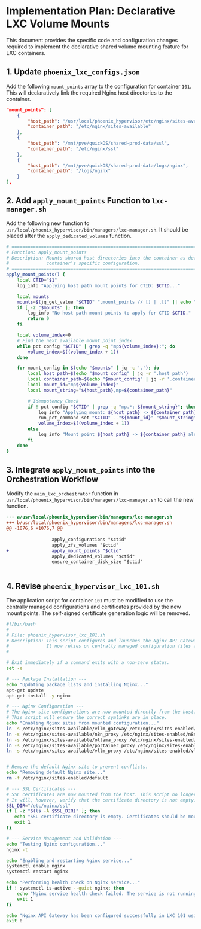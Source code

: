 # Implementation Plan: Declarative LXC Volume Mounts

This document provides the specific code and configuration changes required to implement the declarative shared volume mounting feature for LXC containers.

## 1. Update `phoenix_lxc_configs.json`

Add the following `mount_points` array to the configuration for container `101`. This will declaratively link the required Nginx host directories to the container.

```json
"mount_points": [
    {
        "host_path": "/usr/local/phoenix_hypervisor/etc/nginx/sites-available",
        "container_path": "/etc/nginx/sites-available"
    },
    {
        "host_path": "/mnt/pve/quickOS/shared-prod-data/ssl",
        "container_path": "/etc/nginx/ssl"
    },
    {
        "host_path": "/mnt/pve/quickOS/shared-prod-data/logs/nginx",
        "container_path": "/logs/nginx"
    }
],
```

## 2. Add `apply_mount_points` Function to `lxc-manager.sh`

Add the following new function to `usr/local/phoenix_hypervisor/bin/managers/lxc-manager.sh`. It should be placed after the `apply_dedicated_volumes` function.

```bash
# =====================================================================================
# Function: apply_mount_points
# Description: Mounts shared host directories into the container as defined in the
#              container's specific configuration.
# =====================================================================================
apply_mount_points() {
    local CTID="$1"
    log_info "Applying host path mount points for CTID: $CTID..."

    local mounts
    mounts=$(jq_get_value "$CTID" ".mount_points // [] | .[]" || echo "")
    if [ -z "$mounts" ]; then
        log_info "No host path mount points to apply for CTID $CTID."
        return 0
    fi

    local volume_index=0
    # Find the next available mount point index
    while pct config "$CTID" | grep -q "mp${volume_index}:"; do
        volume_index=$((volume_index + 1))
    done

    for mount_config in $(echo "$mounts" | jq -c '.'); do
        local host_path=$(echo "$mount_config" | jq -r '.host_path')
        local container_path=$(echo "$mount_config" | jq -r '.container_path')
        local mount_id="mp${volume_index}"
        local mount_string="${host_path},mp=${container_path}"

        # Idempotency Check
        if ! pct config "$CTID" | grep -q "mp.*: ${mount_string}"; then
            log_info "Applying mount: ${host_path} -> ${container_path}"
            run_pct_command set "$CTID" --"${mount_id}" "$mount_string" || log_fatal "Failed to apply mount."
            volume_index=$((volume_index + 1))
        else
            log_info "Mount point ${host_path} -> ${container_path} already configured."
        fi
    done
}
```

## 3. Integrate `apply_mount_points` into the Orchestration Workflow

Modify the `main_lxc_orchestrator` function in `usr/local/phoenix_hypervisor/bin/managers/lxc-manager.sh` to call the new function.

```diff
--- a/usr/local/phoenix_hypervisor/bin/managers/lxc-manager.sh
+++ b/usr/local/phoenix_hypervisor/bin/managers/lxc-manager.sh
@@ -1076,6 +1076,7 @@
                 
                 apply_configurations "$ctid"
                 apply_zfs_volumes "$ctid"
+                apply_mount_points "$ctid"
                 apply_dedicated_volumes "$ctid"
                 ensure_container_disk_size "$ctid"
                 
```

## 4. Revise `phoenix_hypervisor_lxc_101.sh`

The application script for container `101` must be modified to use the centrally managed configurations and certificates provided by the new mount points. The self-signed certificate generation logic will be removed.

```bash
#!/bin/bash
#
# File: phoenix_hypervisor_lxc_101.sh
# Description: This script configures and launches the Nginx API Gateway and reverse proxy within LXC container 101.
#              It now relies on centrally managed configuration files and SSL certificates mounted from the hypervisor host.
#

# Exit immediately if a command exits with a non-zero status.
set -e

# --- Package Installation ---
echo "Updating package lists and installing Nginx..."
apt-get update
apt-get install -y nginx

# --- Nginx Configuration ---
# The Nginx site configurations are now mounted directly from the host.
# This script will ensure the correct symlinks are in place.
echo "Enabling Nginx sites from mounted configuration..."
ln -s /etc/nginx/sites-available/vllm_gateway /etc/nginx/sites-enabled/vllm_gateway
ln -s /etc/nginx/sites-available/n8n_proxy /etc/nginx/sites-enabled/n8n_proxy
ln -s /etc/nginx/sites-available/ollama_proxy /etc/nginx/sites-enabled/ollama_proxy
ln -s /etc/nginx/sites-available/portainer_proxy /etc/nginx/sites-enabled/portainer_proxy
ln -s /etc/nginx/sites-available/vllm_proxy /etc/nginx/sites-enabled/vllm_proxy


# Remove the default Nginx site to prevent conflicts.
echo "Removing default Nginx site..."
rm -f /etc/nginx/sites-enabled/default

# --- SSL Certificates ---
# SSL certificates are now mounted from the host. This script no longer generates them.
# It will, however, verify that the certificate directory is not empty.
SSL_DIR="/etc/nginx/ssl"
if [ -z "$(ls -A $SSL_DIR)" ]; then
   echo "SSL certificate directory is empty. Certificates should be mounted from the host." >&2
   exit 1
fi

# --- Service Management and Validation ---
echo "Testing Nginx configuration..."
nginx -t

echo "Enabling and restarting Nginx service..."
systemctl enable nginx
systemctl restart nginx

echo "Performing health check on Nginx service..."
if ! systemctl is-active --quiet nginx; then
    echo "Nginx service health check failed. The service is not running." >&2
    exit 1
fi

echo "Nginx API Gateway has been configured successfully in LXC 101 using mounted configurations."
exit 0